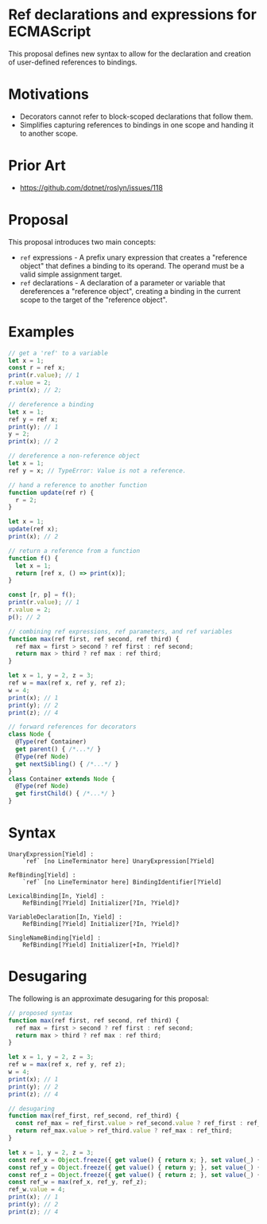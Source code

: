 # Ref declarations and expressions for ECMAScript

This proposal defines new syntax to allow for the declaration and creation of user-defined references to bindings.

# Motivations

* Decorators cannot refer to block-scoped declarations that follow them.
* Simplifies capturing references to bindings in one scope and handing it to another scope.

# Prior Art
* https://github.com/dotnet/roslyn/issues/118

# Proposal

This proposal introduces two main concepts: 

* `ref` expressions - A prefix unary expression that creates a "reference object" that defines a binding to its operand.
  The operand must be a valid simple assignment target.
* `ref` declarations - A declaration of a parameter or variable that dereferences a "reference object", creating a binding 
  in the current scope to the target of the "reference object".
  
# Examples

```js
// get a 'ref' to a variable
let x = 1;
const r = ref x;
print(r.value); // 1
r.value = 2;
print(x); // 2;
```

```js
// dereference a binding
let x = 1;
ref y = ref x;
print(y); // 1
y = 2;
print(x); // 2
```

```js
// dereference a non-reference object
let x = 1;
ref y = x; // TypeError: Value is not a reference.
```

```js
// hand a reference to another function
function update(ref r) {
  r = 2;
}

let x = 1;
update(ref x);
print(x); // 2
```

```js
// return a reference from a function
function f() {
  let x = 1;
  return [ref x, () => print(x)];
}

const [r, p] = f();
print(r.value); // 1
r.value = 2;
p(); // 2
```

```js
// combining ref expressions, ref parameters, and ref variables
function max(ref first, ref second, ref third) {
  ref max = first > second ? ref first : ref second;
  return max > third ? ref max : ref third;
}

let x = 1, y = 2, z = 3;
ref w = max(ref x, ref y, ref z);
w = 4;
print(x); // 1
print(y); // 2
print(z); // 4
```

```js
// forward references for decorators
class Node {
  @Type(ref Container)
  get parent() { /*...*/ }
  @Type(ref Node)
  get nextSibling() { /*...*/ }
}
class Container extends Node {
  @Type(ref Node)
  get firstChild() { /*...*/ }
}
```

# Syntax

```grammarkdown
UnaryExpression[Yield] :
    `ref` [no LineTerminator here] UnaryExpression[?Yield]

RefBinding[Yield] :
    `ref` [no LineTerminator here] BindingIdentifier[?Yield]

LexicalBinding[In, Yield] :
    RefBinding[?Yield] Initializer[?In, ?Yield]?

VariableDeclaration[In, Yield] :
    RefBinding[?Yield] Initializer[?In, ?Yield]?

SingleNameBinding[Yield] :
    RefBinding[?Yield] Initializer[+In, ?Yield]?
```

# Desugaring

The following is an approximate desugaring for this proposal:

```js
// proposed syntax
function max(ref first, ref second, ref third) {
  ref max = first > second ? ref first : ref second;
  return max > third ? ref max : ref third;
}

let x = 1, y = 2, z = 3;
ref w = max(ref x, ref y, ref z);
w = 4;
print(x); // 1
print(y); // 2
print(z); // 4

// desugaring
function max(ref_first, ref_second, ref_third) {
  const ref_max = ref_first.value > ref_second.value ? ref_first : ref_second;
  return ref_max.value > ref_third.value ? ref_max : ref_third;
}

let x = 1, y = 2, z = 3;
const ref_x = Object.freeze({ get value() { return x; }, set value(_) { x = _; } });
const ref_y = Object.freeze({ get value() { return y; }, set value(_) { y = _; } });
const ref_z = Object.freeze({ get value() { return z; }, set value(_) { z = _; } });
const ref_w = max(ref_x, ref_y, ref_z);
ref_w.value = 4;
print(x); // 1
print(y); // 2
print(z); // 4
```
